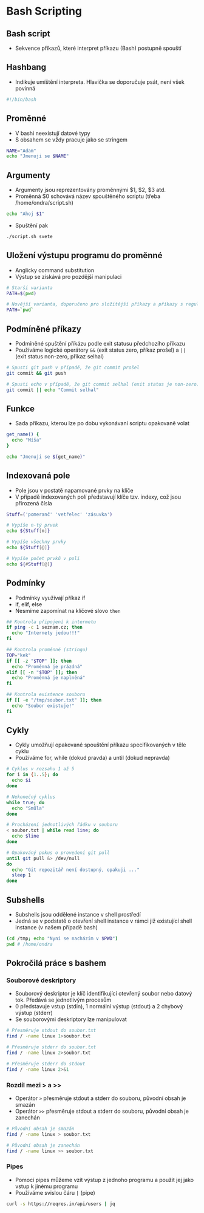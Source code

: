 # Bash Scripting

## Bash script

- Sekvence příkazů, které interpret příkazu (Bash) postupně spouští

## Hashbang

- Indikuje umíštění interpreta. Hlavička se doporučuje psát, není všek povinná

```bash
#!/bin/bash
```

## Proměnné

- V bashi neexistují datové typy
- S obsahem se vždy pracuje jako se stringem

```bash
NAME="Adam"
echo "Jmenuji se $NAME"
```

## Argumenty

- Argumenty jsou reprezentovány proměnnými $1, $2, \$3 atd.
- Proměnná \$0 schovává název spouštěného scriptu (třeba /home/ondra/script.sh)

```bash
echo "Ahoj $1"
```

- Spuštění pak

```bash
./script.sh svete
```

## Uložení výstupu programu do proměnné

- Anglicky command substitution
- Výstup se získává pro pozdější manipulaci

```bash
# Starší varianta
PATH=$(pwd)

# Novější varianta, doporučeno pro složitější příkazy a příkazy s regulárními výrazy
PATH=`pwd`
```

## Podmíněné příkazy

- Podmíněné spuštění příkázu podle exit statusu předchozího příkazu
- Používáme logické operátory `&&` (exit status zero, příkaz prošel) a `||` (exit status non-zero, příkaz selhal)

```bash
# Spusti git push v případě, že git commit prošel
git commit && git push

# Spusti echo v případě, že git commit selhal (exit status je non-zero)
git commit || echo "Commit selhal"
```

## Funkce

- Sada příkazu, kterou lze po dobu vykonávaní scriptu opakovaně volat

```bash
get_name() {
  echo "Míša"
}

echo "Jmenuji se $(get_name)"
```

## Indexovaná pole

- Pole jsou v postatě napamované prvky na klíče
- V případě indexovaných polí představují klíče tzv. indexy, což jsou přirozená čísla

```bash
Stuff=('pomeranč' 'vetřelec' 'zásuvka')

# Vypíše n-tý prvek
echo ${Stuff[n]}

# Vypíše všechny prvky
echo ${Stuff[@]}

# Vypíše počet prvků v poli
echo ${#Stuff[@]}
```

## Podmínky

- Podmínky využívají příkaz if
- if, elif, else
- Nesmíme zapomínat na klíčové slovo `then`

```bash
## Kontrola připojení k intermetu
if ping -c 1 seznam.cz; then
  echo "Internety jedou!!!"
fi

## Kontrola proměnné (stringu)
TOP="kek"
if [[ -z "$TOP" ]]; then
  echo "Proměnná je prázdná"
elif [[ -n "$TOP" ]]; then
  echo "Proměnná je naplněná"
fi

## Kontrola existence souboru
if [[ -e "/tmp/soubor.txt" ]]; then
  echo "Soubor existuje!"
fi
```

## Cykly

- Cykly umožňují opakované spouštění příkazu specifikovaných v těle cyklu
- Používáme for, while (dokud pravda) a until (dokud nepravda)

```bash
# Cyklus v rozsahu 1 až 5
for i in {1..5}; do
  echo $i
done

# Nekonečný cyklus
while true; do
  echo "Smůla"
done

# Procházení jednotlivých řádku v souboru
< soubor.txt | while read line; do
  echo $line
done

# Opakováný pokus o provedení git pull
until git pull &> /dev/null
do
  echo "Git repozitář není dostupný, opakuji ..."
  sleep 1
done
```

## Subshells

- Subshells jsou oddělené instance v shell prostředí
- Jedná se v podstatě o otevření shell instance v rámci již existující shell instance (v našem případě bash)

```bash
(cd /tmp; echo "Nyní se nacházím v $PWD")
pwd # /home/ondra
```

## Pokročilá práce s bashem

### Souborové deskriptory

- Souborový deskriptor je klíč identifikující otevřený soubor nebo datový tok. Předává se jednotlivým procesům
- 0 představuje vstup (stdin), 1 normální výstup (stdout) a 2 chybový výstup (stderr)
- Se souborovými deskriptory lze manipulovat

```bash
# Přesměruje stdout do soubor.txt
find / -name linux 1>soubor.txt

# Přesměruje stderr do soubor.txt
find / -name linux 2>soubor.txt

# Přesměruje stderr do stdout
find / -name linux 2>&1
```

### Rozdíl mezi > a >>

- Operátor `>` přesměruje stdout a stderr do souboru, původní obsah je smazán
- Operátor `>>` přesměruje stdout a stderr do souboru, původní obsah je zanechán

```bash
# Původní obsah je smazán
find / -name linux > soubor.txt

# Původní obsah je zanechán
find / -name linux >> soubor.txt
```

### Pipes

- Pomocí pipes můžeme vzít výstup z jednoho programu a použit jej jako vstup k jinému programu
- Používáme svislou čáru `|` (pipe)

```bash
curl -s https://reqres.in/api/users | jq
```
